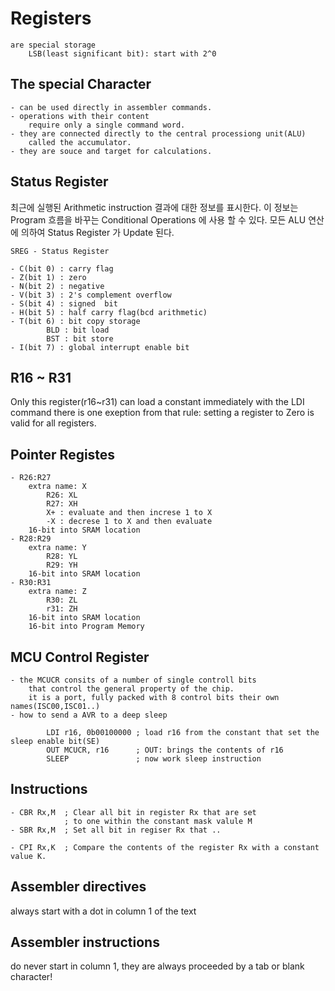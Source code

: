 # Registers
    are special storage
        LSB(least significant bit): start with 2^0
## The special Character
    - can be used directly in assembler commands.
    - operations with their content
        require only a single command word.
    - they are connected directly to the central processiong unit(ALU)
        called the accumulator.
    - they are souce and target for calculations.

## Status Register
최근에 실행된 Arithmetic instruction 결과에 대한 정보를 표시한다.
이 정보는 Program 흐름을 바꾸는 Conditional Operations 에 사용 할 수 있다.
모든 ALU 연산에 의하여 Status Register 가 Update 된다.

    SREG - Status Register

    - C(bit 0) : carry flag
    - Z(bit 1) : zero
    - N(bit 2) : negative
    - V(bit 3) : 2's complement overflow
    - S(bit 4) : signed  bit
    - H(bit 5) : half carry flag(bcd arithmetic)
    - T(bit 6) : bit copy storage
            BLD : bit load
            BST : bit store
    - I(bit 7) : global interrupt enable bit

## R16 ~ R31
Only this register(r16~r31) can load a constant immediately with the LDI command
there is one exeption from that rule:
    setting a register to Zero is valid for all registers.

## Pointer Registes
    - R26:R27
        extra name: X
            R26: XL
            R27: XH
            X+ : evaluate and then increse 1 to X
            -X : decrese 1 to X and then evaluate
        16-bit into SRAM location
    - R28:R29
        extra name: Y
            R28: YL
            R29: YH
        16-bit into SRAM location
    - R30:R31
        extra name: Z
            R30: ZL
            r31: ZH
        16-bit into SRAM location
        16-bit into Program Memory

## MCU Control Register
    - the MCUCR consits of a number of single controll bits
        that control the general property of the chip.
        it is a port, fully packed with 8 control bits their own names(ISC00,ISC01..)
    - how to send a AVR to a deep sleep
```
        LDI r16, 0b00100000 ; load r16 from the constant that set the sleep enable bit(SE)
        OUT MCUCR, r16      ; OUT: brings the contents of r16
        SLEEP               ; now work sleep instruction
```
        
## Instructions
    - CBR Rx,M  ; Clear all bit in register Rx that are set 
                ; to one within the constant mask valule M
    - SBR Rx,M  ; Set all bit in regiser Rx that ..

    - CPI Rx,K  ; Compare the contents of the register Rx with a constant value K. 

## Assembler directives
always start with a dot in column 1 of the text

## Assembler instructions
do never start in column 1, they are always proceeded by a tab or blank character!


    
